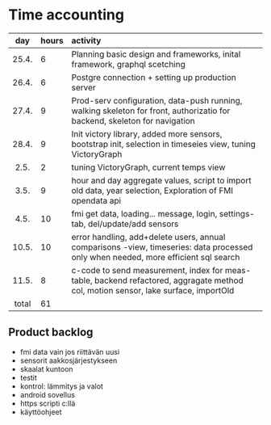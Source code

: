 # Time accounting

|  day  | hours | activity                                                                                                                           |
| :---: | :---- | :--------------------------------------------------------------------------------------------------------------------------------- |
| 25.4. | 6     | Planning basic design and frameworks, inital framework, graphql scetching                                                          |
| 26.4. | 6     | Postgre connection + setting up production server                                                                                  |
| 27.4. | 9     | Prod-serv configuration, data-push running, walking skeleton for front, authorizatio for backend, skeleton for navigation          |
| 28.4. | 9     | Init victory library, added more sensors, bootstrap init, selection in timeseies view, tuning VictoryGraph                         |
| 2.5.  | 2     | tuning VictoryGraph, current temps view                                                                                            |
| 3.5.  | 9     | hour and day aggregate values, script to import old data, year selection, Exploration of FMI opendata api                          |
| 4.5.  | 10    | fmi get data, loading... message, login, settings-tab, del/update/add sensors                                                      |
| 10.5. | 10    | error handling, add+delete users, annual comparisons -view, timeseries: data processed only when needed, more efficient sql search |
| 11.5. | 8     | c-code to send measurement, index for meas-table, backend refactored, aggragate method col, motion sensor, lake surface, importOld |
| total | 61    |                                                                                                                                    |

## Product backlog

- fmi data vain jos riittävän uusi
- sensorit aakkosjärjestykseen
- skaalat kuntoon
- testit
- kontrol: lämmitys ja valot
- android sovellus
- https scripti c:llä
- käyttöohjeet
